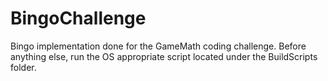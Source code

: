 # BingoChallenge

Bingo implementation done for the GameMath coding challenge. Before anything else, run the OS appropriate script located under the BuildScripts folder.
